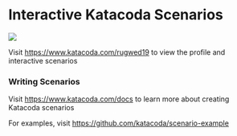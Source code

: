 # Interactive Katacoda Scenarios

[![](http://shields.katacoda.com/katacoda/rugwed19/count.svg)](https://www.katacoda.com/rugwed19 "Get your profile on Katacoda.com")

Visit https://www.katacoda.com/rugwed19 to view the profile and interactive scenarios

### Writing Scenarios
Visit https://www.katacoda.com/docs to learn more about creating Katacoda scenarios

For examples, visit https://github.com/katacoda/scenario-example
